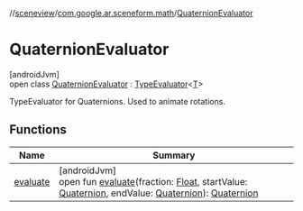 //[sceneview](../../../index.md)/[com.google.ar.sceneform.math](../index.md)/[QuaternionEvaluator](index.md)

# QuaternionEvaluator

[androidJvm]\
open class [QuaternionEvaluator](index.md) : [TypeEvaluator](https://developer.android.com/reference/kotlin/android/animation/TypeEvaluator.html)&lt;[T](https://developer.android.com/reference/kotlin/android/animation/TypeEvaluator.html)&gt; 

TypeEvaluator for Quaternions. Used to animate rotations.

## Functions

| Name | Summary |
|---|---|
| [evaluate](evaluate.md) | [androidJvm]<br>open fun [evaluate](evaluate.md)(fraction: [Float](https://kotlinlang.org/api/latest/jvm/stdlib/kotlin/-float/index.html), startValue: [Quaternion](../-quaternion/index.md), endValue: [Quaternion](../-quaternion/index.md)): [Quaternion](../-quaternion/index.md) |
